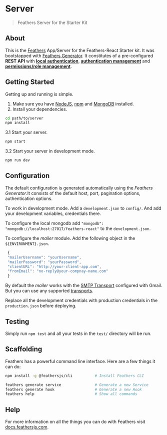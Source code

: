 # Server

> Feathers Server for the Starter Kit

## About

This is the [Feathers](http://feathersjs.com) App/Server for the Feathers-React Starter kit. It was bootstapped with [Feathers Generator](https://docs.feathersjs.com/guides/basics/generator.html). It constitutes of a pre-configured **REST API** with [**local authentication**](https://docs.feathersjs.com/api/authentication/local.html), [**authentication management**](https://github.com/feathersjs-ecosystem/feathers-authentication-management/blob/master/docs.md) and [**permissions/role management**](https://github.com/feathersjs-ecosystem/feathers-permissions).

## Getting Started

Getting up and running is simple.

1. Make sure you have [NodeJS](https://nodejs.org/), [npm](https://www.npmjs.com/) and [MongoDB](https://www.mongodb.com/) installed.
2. Install your dependencies.

```bash
cd path/to/server
npm install
```

3.1 Start your server.

```bash
npm start
```

3.2 Start your server in development mode.

```bash
npm run dev
```

## Configuration

The default configuration is generated automatically using the *Feathers Generator*.It consists of the default host, port, pagination options, authentication options.

To work in development mode. Add a `development.json` to `config/`. And add your development variables, credentials there.

To configure the local mongodb add `"mongodb": "mongodb://localhost:27017/feathers-react"` to the `development.json`.

To configure the *mailer* module. Add the following object in the `${ENVIRONMENT}.json`.

```js
 {
 "mailerUsername": "yourUsername",
 "mailerPassword": "yourPassword",
 "clientURL": "http://your-client-app.com",
 "fromEmail": "no-reply@your-compnay-name.com"
 }
```

By default the *mailer* works with the [SMTP Transport](https://www.npmjs.com/package/nodemailer-smtp-transport) configured with Gmail. But you can use any supported [transports](https://nodemailer.com/transports/).

Replace all the development credentials with production credentials in the `production.json` before deploying.

## Testing

Simply run `npm test` and all your tests in the `test/` directory will be run.

## Scaffolding

Feathers has a powerful command line interface. Here are a few things it can do:

```bash
npm install -g @feathersjs/cli          # Install Feathers CLI

feathers generate service               # Generate a new Service
feathers generate hook                  # Generate a new Hook
feathers help                           # Show all commands
```

## Help

For more information on all the things you can do with Feathers visit [docs.feathersjs.com](http://docs.feathersjs.com).
